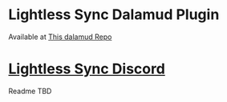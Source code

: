 # Lightless Sync Dalamud Plugin

Available at [This dalamud Repo](https://raw.githubusercontent.com/Light-Public-Syncshells/repo/main/plogonmaster.json)

# [Lightless Sync Discord](https://discord.gg/dsbjcXMnhA)

Readme TBD
